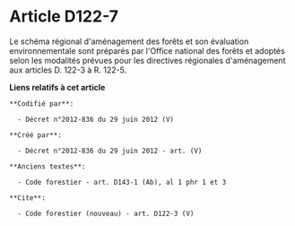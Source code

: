 # Article D122-7

Le schéma régional d'aménagement des forêts et son évaluation environnementale sont préparés par l'Office national des forêts
et adoptés selon les modalités prévues pour les directives régionales d'aménagement aux articles D. 122-3 à R. 122-5.

**Liens relatifs à cet article**

	**Codifié par**:

	  - Décret n°2012-836 du 29 juin 2012 (V)

	**Créé par**:

	  - Décret n°2012-836 du 29 juin 2012 - art. (V)

	**Anciens textes**:

	  - Code forestier - art. D143-1 (Ab), al 1 phr 1 et 3

	**Cite**:

	  - Code forestier (nouveau) - art. D122-3 (V)
